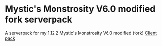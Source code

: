 # Mystic's Monstrosity V6.0 modified fork serverpack
A serverpack for my 1.12.2 Mystic's Monstrosity V6.0 modified (fork) [Client pack](https://legacy.curseforge.com/minecraft/modpacks/mystics-monstrosity-v6-0-modified-fork/files/4682822)
